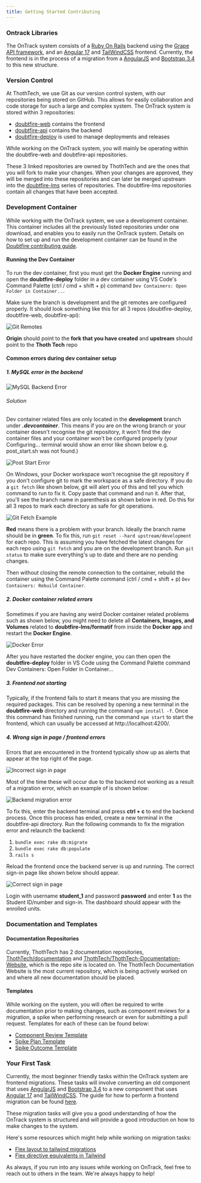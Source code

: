 ```yaml
---
title: Getting Started Contributing
---
```


### Ontrack Libraries
The OnTrack system consists of a [Ruby On Rails](https://rubyonrails.org/) backend using the [Grape API framework](https://github.com/ruby-grape/grape), and an [Angular 17](https://v17.angular.io/docs) and [TailWindCSS](https://tailwindcss.com/) frontend. Currently, the frontend is in the process of a migration from a [AngularJS](https://angularjs.org/) and [Bootstrap 3.4](https://getbootstrap.com/docs/3.4/) to this new structure.

### Version Control
At ThothTech, we use Git as our version control system, with our repositories being stored on GitHub. This allows for easily collaboration and code storage for such a large and complex system. The OnTrack system is stored within 3 repositories:

- [doubtfire-web](https://github.com/thoth-tech/doubtfire-web) contains the frontend
- [doubtfire-api](https://github.com/thoth-tech/doubtfire-api) contains the backend
- [doubtfire-deploy](https://github.com/thoth-tech/doubtfire-deploy) is used to manage deployments and releases

While working on the OnTrack system, you will mainly be operating within the doubtfire-web and doubtfire-api repositories.

These 3 linked repositories are owned by ThothTech and are the ones that you will fork to make your changes. When your changes are approved, they will be merged into these repositories and can later be merged upstream into the [doubtfire-lms](https://github.com/doubtfire-lms) series of repositories. The doubtfire-lms repositories contain all changes that have been accepted.

### Development Container
While working with the OnTrack system, we use a development container. This container includes all the previously listed repositories under one download, and enables you to easily run the OnTrack system. Details on how to set up and run the development container can be found in the [Doubtfire contributing guide](https://github.com/thoth-tech/doubtfire-deploy/blob/main/CONTRIBUTING.md).

#### Running the Dev Container
To run the dev container, first you must get the **Docker Engine** running and open the **doubtfire-deploy** folder in a dev container using VS Code's Command Palette (ctrl / cmd + shift + p) command ```Dev Containers: Open Folder in Container...``` 
 
Make sure the branch is development and the git remotes are configured properly. It should look something like this for all 3 repos (doubtfire-deploy, doubtfire-web, doubtfire-api):

![Git Remotes](/ontrack/contributing-guide/gitremotes.png)

**Origin** should point to the **fork that you have created** and **upstream** should point to the **Thoth Tech** repo

#### Common errors during dev container setup

##### 1. MySQL error in the backend
![MySQL Backend Error](/ontrack/contributing-guide/mysqlerror.png)

###### Solution
Dev container related files are only located in the **development** branch under ***.devcontainer***. This means if you are on the wrong branch or your container doesn't recognise the git repository, it won't find the dev container files and your container won't be configured properly (your Configuring... terminal would show an error like shown below e.g. post_start.sh was not found.)

![Post Start Error](/ontrack/contributing-guide/poststarterror.png)

On Windows, your Docker workspace won't recognise the git repository if you don't configure git to mark the workspace as a safe directory. If you do a ```git fetch``` like shown below, git will alert you of this and tell you which command to run to fix it. Copy paste that command and run it. After that, you'll see the branch name in parenthesis as shown below in red. Do this for all 3 repos to mark each directory as safe for git operations.

![Git Fetch Example](/ontrack/contributing-guide/gitfetchexample.png)

**Red** means there is a problem with your branch. Ideally the branch name should be in **green**. To fix this, run ``git reset --hard upstream/development`` for each repo. This is assuming you have fetched the latest changes for each repo using ```git fetch``` and you are on the development branch. Run ```git status``` to make sure everything's up to date and there are no pending changes.

Then without closing the remote connection to the container, rebuild the container using the Command Palette command (ctrl / cmd + shift + p) ```Dev Containers: Rebuild Container```. 

##### 2. Docker container related errors
Sometimes if you are having any weird Docker container related problems such as shown below, you might need to delete all **Containers, Images, and Volumes** related to **doubtfire-lms/formatif** from inside the **Docker app** and restart the **Docker Engine**.

![Docker Error](/ontrack/contributing-guide/dockererror.png)

After you have restarted the docker engine, you can then open the **doubtfire-deploy** folder in VS Code using the Command Palette command Dev Containers: Open Folder in Container... 

##### 3. Frontend not starting
Typically, if the frontend fails to start it means that you are missing the required packages. This can be resolved by opening a new terminal in the **doubtfire-web** directory and running the command ```npm install -f```. Once this command has finished running, run the command ```npm start``` to start the frontend, which can usually be accessed at http://localhost:4200/.

##### 4. Wrong sign in page / frontend errors
Errors that are encountered in the frontend typically show up as alerts that appear at the top right of the page.

![Incorrect sign in page](/ontrack/contributing-guide/incorrectsigninpage.png)

Most of the time these will occur due to the backend not working as a result of a migration error, which an example of is shown below:

![Backend migration error](/ontrack/contributing-guide/backendmigrationerror.png)

To fix this, enter the backend terminal and press **ctrl + c** to end the backend process. Once this process has ended, create a new terminal in the doubtfire-api directory. Run the following commands to fix the migration error and relaunch the backend:

1. ```bundle exec rake db:migrate```
2. ```bundle exec rake db:populate```
3. ```rails s```

Reload the frontend once the backend server is up and running. The correct sign-in page like shown below should appear.

![Correct sign in page](/ontrack/contributing-guide/correctsigninpage.png)

Login with username **student_1** and password **password** and enter **1** as the Student ID/number and sign-in. The dashboard should appear with the enrolled units.

### Documentation and Templates

#### Documentation Repositories
Currently, ThothTech has 2 documentation repositories, [ThothTech/documentation](https://github.com/thoth-tech/documentation) and [ThothTech/ThothTech-Documentation-Website](https://github.com/thoth-tech/ThothTech-Documentation-Website), which is the repo site is located on. The ThothTech Documentation Website is the most current repository, which is being actively worked on and where all new documentation should be placed.

#### Templates
While working on the system, you will often be required to write documentation prior to making changes, such as component reviews for a migration, a spike when performing research or even for submitting a pull request. Templates for each of these can be found below:

- [Component Review Template](https://github.com/thoth-tech/documentation/blob/main/docs/Templates/Project-Templates/Component-Review.md)
- [Spike Plan Template](https://github.com/thoth-tech/documentation/blob/main/docs/Templates/SpikePlan-Template.md)
- [Spike Outcome Template](https://github.com/thoth-tech/documentation/blob/main/docs/Templates/SpikeOutcome-Template.md)

### Your First Task
Currently, the most beginner friendly tasks within the OnTrack system are frontend migrations. These tasks will involve converting an old component that uses [AngularJS](https://angularjs.org/) and [Bootstrap 3.4](https://getbootstrap.com/docs/3.4/) to a new component that uses [Angular 17](https://v17.angular.io/docs) and [TailWindCSS](https://tailwindcss.com/). The guide for how to perform a frontend migration can be found [here](https://github.com/thoth-tech/doubtfire-web/blob/development/MIGRATION-GUIDE.md).

These migration tasks will give you a good understanding of how the OnTrack system is structured and will provide a good introduction on how to make changes to the system.

Here's some resources which might help while working on migration tasks:
- [Flex layout to tailwind migrations](https://blogs.halodoc.io/flex-layout-to-tailwind-migration/)
- [Flex directive equivalents in Tailwind](https://github.com/angular/flex-layout/issues/1426#issuecomment-1302184078)

As always, if you run into any issues while working on OnTrack, feel free to reach out to others in the team. We're always happy to help!